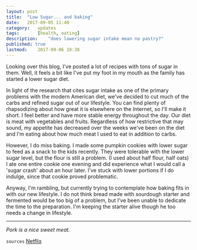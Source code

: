 ```yaml
---
layout: post
title: 	"Low Sugar... and baking"
date:	2017-09-05 11:40	
category:	updates
tags:		[health, eating] 
description: 	"does lowering sugar intake mean no pastry?"
published: true
lastmod:	2017-09-06 19:38
---
```


Looking over this blog, I've posted a lot of recipes with tons of sugar in them. Well, it feels a bit like I've put my foot in my mouth as the family has started a lower sugar diet.

In light of the research that cites sugar intake as one of the primary problems with the modern American diet, we've decided to cut much of the carbs and refined sugar out of our lifestyle. You can find plenty of rhapsodizing about how great it is elsewhere on the Internet, so I'll make it short. I feel better and have more stable energy throughout the day. Our diet is meat with vegetables and fruits. Regardless of how restrictive that may sound, my appetite has decreased over the weeks we've been on the diet and I'm eating about how much meat I used to eat in addition to carbs.

However, I do miss baking. I made some pumpkin cookies with lower sugar to feed as a snack to the kids recently. They were tolerable with the lower sugar level, but the flour is still a problem. (I used about half flour, half oats) I ate one entire cookie one evening and did experience what I would call a 'sugar crash' about an hour later. I've stuck with lower portions if I do indulge, since that cookie proved problematic.

Anyway, I'm rambling, but currently trying to contemplate how baking fits in with our new lifestyle. I do not think bread made with sourdough starter and fermented would be too big of a problem, but I've been unable to dedicate the time to the preparation. I'm keeping the starter alive though he too needs a change in lifestyle.

*****

_Pork is a nice sweet meat._

`sources`
[Netflix](https://www.netflix.com/watch/80100595)
